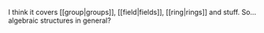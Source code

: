 I think it covers [[group|groups]], [[field|fields]], [[ring|rings]] and stuff. So... algebraic structures in general?